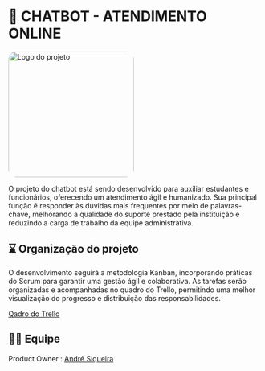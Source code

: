 # 🤖 CHATBOT - ATENDIMENTO ONLINE
<img src="https://img.freepik.com/vetores-gratis/graident-ai-robot-vectorart-em-ingles_78370-4114.jpg?semt=ais_hybrid&w=740&q=80" alt="Logo do projeto" width="250" style="border-radius: 15px;">

O projeto do chatbot está sendo desenvolvido para auxiliar estudantes e funcionários, oferecendo um atendimento ágil e humanizado. Sua principal função é responder às dúvidas mais frequentes por meio de palavras-chave, melhorando a qualidade do suporte prestado pela instituição e reduzindo a carga de trabalho da equipe administrativa.

## ⌛ Organização do projeto 

O desenvolvimento seguirá a metodologia Kanban, incorporando práticas do Scrum para garantir uma gestão ágil e colaborativa. As tarefas serão organizadas e acompanhadas no quadro do Trello, permitindo uma melhor visualização do progresso e distribuição das responsabilidades.

<a href = "https://trello.com/b/lo33RGqf/chat-bot-unicap" target="_blank"><u>Qadro do Trello</u></a>

## 👩‍💻 Equipe

Product Owner : <a href = "www.linkedin.com/in/andré-siqueira08" target= "_blank"><u>André Siqueira</u></a>

